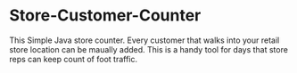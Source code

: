 # Store-Customer-Counter

This Simple Java store counter. Every customer that walks into your retail store location can be maually added.  This is a handy tool for days that store reps can keep count of foot traffic.

